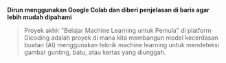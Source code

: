 
**Dirun menggunakan Google Colab dan diberi penjelasan di baris agar lebih mudah dipahami**


> Proyek akhir "Belajar Machine Learning untuk Pemula" di platform Dicoding adalah proyek di mana kita membangun model kecerdasan buatan (AI) menggunakan teknik machine learning untuk mendeteksi gambar gunting, batu, atau kertas yang diunggah.
